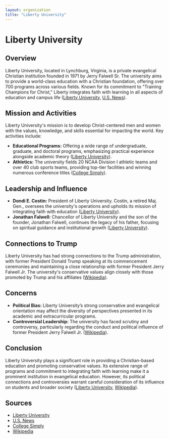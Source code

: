 ```yaml
---
layout: organization
title: "Liberty University"
---
```


# Liberty University

## Overview
Liberty University, located in Lynchburg, Virginia, is a private evangelical Christian institution founded in 1971 by Jerry Falwell Sr. The university aims to provide a world-class education with a Christian foundation, offering over 700 programs across various fields. Known for its commitment to "Training Champions for Christ," Liberty integrates faith with learning in all aspects of education and campus life ([Liberty University](https://www.liberty.edu), [U.S. News](https://www.usnews.com)).

## Mission and Activities
Liberty University's mission is to develop Christ-centered men and women with the values, knowledge, and skills essential for impacting the world. Key activities include:
- **Educational Programs:** Offering a wide range of undergraduate, graduate, and doctoral programs, emphasizing practical experience alongside academic theory ([Liberty University](https://www.liberty.edu)).
- **Athletics:** The university fields 20 NCAA Division I athletic teams and over 40 club sports teams, providing top-tier facilities and winning numerous conference titles ([College Simply](https://www.collegesimply.com)).

## Leadership and Influence
- **Dondi E. Costin:** President of Liberty University. Costin, a retired Maj. Gen., oversees the university's operations and upholds its mission of integrating faith with education ([Liberty University](https://www.liberty.edu)).
- **Jonathan Falwell:** Chancellor of Liberty University and the son of the founder, Jonathan Falwell, continues the legacy of his father, focusing on spiritual guidance and institutional growth ([Liberty University](https://www.liberty.edu)).

## Connections to Trump
Liberty University has had strong connections to the Trump administration, with former President Donald Trump speaking at its commencement ceremonies and maintaining a close relationship with former President Jerry Falwell Jr. The university's conservative values align closely with those promoted by Trump and his affiliates ([Wikipedia](https://en.wikipedia.org/wiki/Liberty_University)).

## Concerns
- **Political Bias:** Liberty University’s strong conservative and evangelical orientation may affect the diversity of perspectives presented in its academic and extracurricular programs.
- **Controversial Leadership:** The university has faced scrutiny and controversy, particularly regarding the conduct and political influence of former President Jerry Falwell Jr. ([Wikipedia](https://en.wikipedia.org/wiki/Liberty_University)).

## Conclusion
Liberty University plays a significant role in providing a Christian-based education and promoting conservative values. Its extensive range of programs and commitment to integrating faith with learning make it a prominent institution in evangelical education. However, its political connections and controversies warrant careful consideration of its influence on students and broader society ([Liberty University](https://www.liberty.edu), [Wikipedia](https://en.wikipedia.org/wiki/Liberty_University)).

## Sources
- [Liberty University](https://www.liberty.edu)
- [U.S. News](https://www.usnews.com)
- [College Simply](https://www.collegesimply.com)
- [Wikipedia](https://en.wikipedia.org/wiki/Liberty_University)
